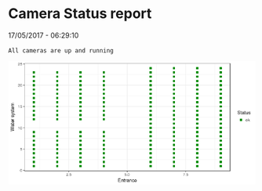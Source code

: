 Camera Status report
================
17/05/2017 - 06:29:10

    All cameras are up and running

![](camreport_files/figure-markdown_github/unnamed-chunk-2-1.png)
